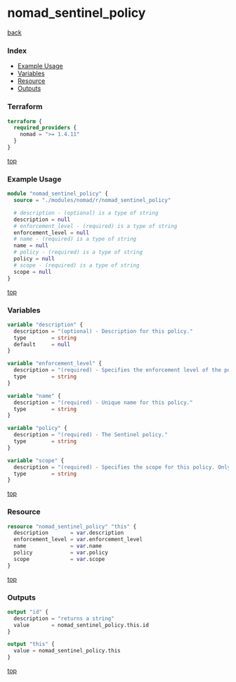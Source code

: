 # nomad_sentinel_policy

[back](../nomad.md)

### Index

- [Example Usage](#example-usage)
- [Variables](#variables)
- [Resource](#resource)
- [Outputs](#outputs)

### Terraform

```terraform
terraform {
  required_providers {
    nomad = ">= 1.4.11"
  }
}
```

[top](#index)

### Example Usage

```terraform
module "nomad_sentinel_policy" {
  source = "./modules/nomad/r/nomad_sentinel_policy"

  # description - (optional) is a type of string
  description = null
  # enforcement_level - (required) is a type of string
  enforcement_level = null
  # name - (required) is a type of string
  name = null
  # policy - (required) is a type of string
  policy = null
  # scope - (required) is a type of string
  scope = null
}
```

[top](#index)

### Variables

```terraform
variable "description" {
  description = "(optional) - Description for this policy."
  type        = string
  default     = null
}

variable "enforcement_level" {
  description = "(required) - Specifies the enforcement level of the policy."
  type        = string
}

variable "name" {
  description = "(required) - Unique name for this policy."
  type        = string
}

variable "policy" {
  description = "(required) - The Sentinel policy."
  type        = string
}

variable "scope" {
  description = "(required) - Specifies the scope for this policy. Only 'submit-job' is currently supported."
  type        = string
}
```

[top](#index)

### Resource

```terraform
resource "nomad_sentinel_policy" "this" {
  description       = var.description
  enforcement_level = var.enforcement_level
  name              = var.name
  policy            = var.policy
  scope             = var.scope
}
```

[top](#index)

### Outputs

```terraform
output "id" {
  description = "returns a string"
  value       = nomad_sentinel_policy.this.id
}

output "this" {
  value = nomad_sentinel_policy.this
}
```

[top](#index)